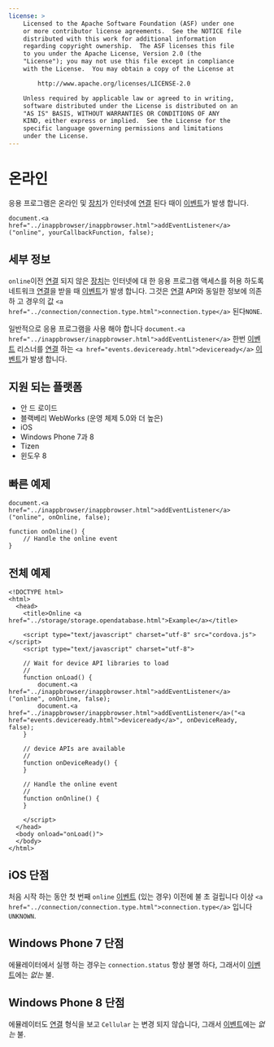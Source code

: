 ```yaml
---
license: >
    Licensed to the Apache Software Foundation (ASF) under one
    or more contributor license agreements.  See the NOTICE file
    distributed with this work for additional information
    regarding copyright ownership.  The ASF licenses this file
    to you under the Apache License, Version 2.0 (the
    "License"); you may not use this file except in compliance
    with the License.  You may obtain a copy of the License at

        http://www.apache.org/licenses/LICENSE-2.0

    Unless required by applicable law or agreed to in writing,
    software distributed under the License is distributed on an
    "AS IS" BASIS, WITHOUT WARRANTIES OR CONDITIONS OF ANY
    KIND, either express or implied.  See the License for the
    specific language governing permissions and limitations
    under the License.
---
```


# 온라인

응용 프로그램은 온라인 및 <a href="../device/device.html">장치</a>가 인터넷에 <a href="../connection/connection.html">연결</a> 된다 때이 <a href="events.html">이벤트</a>가 발생 합니다.

    document.<a href="../inappbrowser/inappbrowser.html">addEventListener</a>("online", yourCallbackFunction, false);
    

## 세부 정보

`online`이전 <a href="../connection/connection.html">연결</a> 되지 않은 <a href="../device/device.html">장치</a>는 인터넷에 대 한 응용 프로그램 액세스를 허용 하도록 네트워크 <a href="../connection/connection.html">연결</a>을 받을 때 <a href="events.html">이벤트</a>가 발생 합니다. 그것은 <a href="../connection/connection.html">연결</a> API와 동일한 정보에 의존 하 고 경우의 값 `<a href="../connection/connection.type.html">connection.type</a>` 된다`NONE`.

일반적으로 응용 프로그램을 사용 해야 합니다 `document.<a href="../inappbrowser/inappbrowser.html">addEventListener</a>` 한번 <a href="events.html">이벤트</a> 리스너를 <a href="../connection/connection.html">연결</a> 하는 `<a href="events.deviceready.html">deviceready</a>` <a href="events.html">이벤트</a>가 발생 합니다.

## 지원 되는 플랫폼

*   안 드 로이드
*   블랙베리 WebWorks (운영 체제 5.0와 더 높은)
*   iOS
*   Windows Phone 7과 8
*   Tizen
*   윈도우 8

## 빠른 예제

    document.<a href="../inappbrowser/inappbrowser.html">addEventListener</a>("online", onOnline, false);
    
    function onOnline() {
        // Handle the online event
    }
    

## 전체 예제

    <!DOCTYPE html>
    <html>
      <head>
        <title>Online <a href="../storage/storage.opendatabase.html">Example</a></title>
    
        <script type="text/javascript" charset="utf-8" src="cordova.js"></script>
        <script type="text/javascript" charset="utf-8">
    
        // Wait for device API libraries to load
        //
        function onLoad() {
            document.<a href="../inappbrowser/inappbrowser.html">addEventListener</a>("online", onOnline, false);
            document.<a href="../inappbrowser/inappbrowser.html">addEventListener</a>("<a href="events.deviceready.html">deviceready</a>", onDeviceReady, false);
        }
    
        // device APIs are available
        //
        function onDeviceReady() {
        }
    
        // Handle the online event
        //
        function onOnline() {
        }
    
        </script>
      </head>
      <body onload="onLoad()">
      </body>
    </html>
    

## iOS 단점

처음 시작 하는 동안 첫 번째 `online` <a href="events.html">이벤트</a> (있는 경우) 이전에 불 초 걸립니다 이상 `<a href="../connection/connection.type.html">connection.type</a>` 입니다`UNKNOWN`.

## Windows Phone 7 단점

에뮬레이터에서 실행 하는 경우는 `connection.status` 항상 불명 하다, 그래서이 <a href="events.html">이벤트</a>에는 *없는* 불.

## Windows Phone 8 단점

에뮬레이터도 <a href="../connection/connection.html">연결</a> 형식을 보고 `Cellular` 는 변경 되지 않습니다, 그래서 <a href="events.html">이벤트</a>에는 *없는* 불.